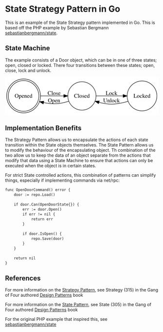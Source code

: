# State Strategy Pattern in Go
This is an example of the State Strategy pattern implemented in Go. This is based off the PHP example by Sebastian Bergmann [sebastianbergmann/state](https://github.com/sebastianbergmann/state).

## State Machine
The example consists of a Door object, which can be in one of three states; open, closed or locked. There four transitions between these states; open, close, lock and unlock. 

![Door State Machine](https://github.com/JalfResi/StateStrategyInGo/blob/master/DoorStateDiagram.png)

## Implementation Benefits
The Strategy Pattern allows us to encapsulate the actions of each state transition within the State objects themselves. The State Pattern allows us to modify the behaviour of the encapsulating object. Th combination of the two allow us to keep the data of an object separate from the actions that modify that data using a State Machine to ensure that actions can only be executed when the object is in certain states.

For strict State controlled actions, this combination of patterns can simplify things, especially if implementing commands via net/rpc:

```golang
func OpenDoorCommand() error {
    door := repo.Load()

    if door.Can(OpenDoorState{}) {
        err := door.Open()
        if err != nil {
            return err
        }

        if door.IsOpen() {
            repo.Save(door)
        }
    }

    return nil
}
```

## References
For more information on the [Strategy Pattern](https://en.wikipedia.org/wiki/Strategy_pattern), see Strategy (315) in the Gang of Four authored [Design Patterns](https://en.wikipedia.org/wiki/Design_Patterns) book

For more information on the [State Pattern](https://en.wikipedia.org/wiki/State_pattern), see State (305) in the Gang of Four authored [Design Patterns](https://en.wikipedia.org/wiki/Design_Patterns) book

For the original PHP example that inspired this, see [sebastianbergmann/state](https://github.com/sebastianbergmann/state)